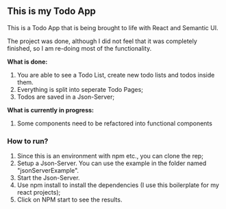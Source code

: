 ## This is my Todo App

This is a Todo App that is being brought to life with React and Semantic UI.

The project was done, although I did not feel that it was completely finished, so I am re-doing most of the functionality.

**What is done:**
1. You are able to see a Todo List, create new todo lists and todos inside them. 
1. Everything is split into seperate Todo Pages;
1. Todos are saved in a Json-Server;

**What is currently in progress:**
1. Some components need to be refactored into functional components

### How to run?
1. Since this is an environment with npm etc., you can clone the rep;
1. Setup a Json-Server. You can use the example in the folder named "jsonServerExample".
1. Start the Json-Server.
1. Use npm install to install the dependencies (I use this boilerplate for my react projects);
1. Click on NPM start to see the results.

